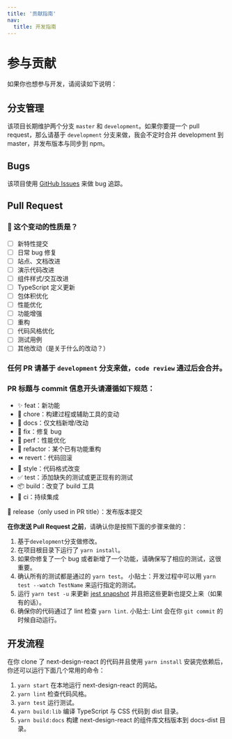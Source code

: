 ```yaml
---
title: '贡献指南'
nav:
  title: 开发指南
---
```


<!--
  感谢你的贡献！😄
-->

# 参与贡献

如果你也想参与开发，请阅读如下说明：

## 分支管理

该项目长期维护两个分支 `master` 和 `development`。如果你要提一个 pull request，那么请基于 `development` 分支来做，我会不定时合并 development 到 master，并发布版本与同步到 npm。

## Bugs

该项目使用 [GitHub Issues](https://github.com/nerd-nerd/next-design-react/issues) 来做 bug 追踪。

## Pull Request

### 🤔 这个变动的性质是？

- [ ] 新特性提交
- [ ] 日常 bug 修复
- [ ] 站点、文档改进
- [ ] 演示代码改进
- [ ] 组件样式/交互改进
- [ ] TypeScript 定义更新
- [ ] 包体积优化
- [ ] 性能优化
- [ ] 功能增强
- [ ] 重构
- [ ] 代码风格优化
- [ ] 测试用例
- [ ] 其他改动（是关于什么的改动？）

### 任何 PR 请基于 `development` 分支来做，`code review` 通过后会合并。

### PR 标题与 commit 信息开头请遵循如下规范：

- ✨ feat：新功能
- 🔧 chore：构建过程或辅助工具的变动
- 📝 docs：仅文档新增/改动
- 🐛 fix：修复 bug
- 🚀 perf：性能优化
- 🔨 refactor：某个已有功能重构
- ⏪ revert：代码回滚
- 🎨 style：代码格式改变
- ✅ test：添加缺失的测试或更正现有的测试
- 📦 build：改变了 build 工具
- 👷 ci：持续集成

🎉 release（only used in PR title）：发布版本提交

**在你发送 Pull Request 之前**，请确认你是按照下面的步骤来做的：

1. 基于`development`分支做修改。
2. 在项目根目录下运行了 `yarn install`。
3. 如果你修复了一个 bug 或者新增了一个功能，请确保写了相应的测试，这很重要。
4. 确认所有的测试都是通过的 `yarn test`。 小贴士：开发过程中可以用 `yarn test --watch TestName` 来运行指定的测试。
5. 运行 `yarn test -u` 来更新 [jest snapshot](http://facebook.github.io/jest/docs/en/snapshot-testing.html#snapshot-testing-with-jest) 并且把这些更新也提交上来（如果有的话）。
6. 确保你的代码通过了 lint 检查 `yarn lint`. 小贴士: Lint 会在你 `git commit` 的时候自动运行。

## 开发流程

在你 clone 了 next-design-react 的代码并且使用 `yarn install` 安装完依赖后，你还可以运行下面几个常用的命令：

1. `yarn start` 在本地运行 next-design-react 的网站。
2. `yarn lint` 检查代码风格。
3. `yarn test` 运行测试。
4. `yarn build:lib` 编译 TypeScript 与 CSS 代码到 dist 目录。
5. `yarn build:docs` 构建 next-design-react 的组件库文档版本到 docs-dist 目录。
